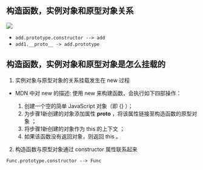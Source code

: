 ## 构造函数，实例对象和原型对象关系
![](https://p6-juejin.byteimg.com/tos-cn-i-k3u1fbpfcp/e01951479a66457e9c326ebc3a0eb14f~tplv-k3u1fbpfcp-watermark.awebp?)

+ `add.prototype.constructor --> add`
+ `add1.__proto__ -> add.prototype`


## 构造函数，实例对象和原型对象是怎么挂载的
1. 实例对象与原型对象的关系挂载发生在 new 过程

+ MDN 中对 new 的描述: 使用 new 来构建函数，会执行如下四部操作：

  1. 创建一个空的简单 JavaScript 对象（即 {} ）；
  2. 为步骤1新创建的对象添加属性 __proto__ ，将该属性链接至构造函数的原型对象 ；
  3. 将步骤1新创建的对象作为 this 的上下文 ；
  4. 如果该函数没有返回对象，则返回 this 。

2. 构造函数与原型对象通过 constructor 属性联系起来

`Func.prototype.constructor --> Func`
